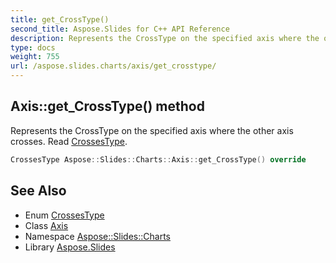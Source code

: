 ```yaml
---
title: get_CrossType()
second_title: Aspose.Slides for C++ API Reference
description: Represents the CrossType on the specified axis where the other axis crosses. Read CrossesType.
type: docs
weight: 755
url: /aspose.slides.charts/axis/get_crosstype/
---
```

## Axis::get_CrossType() method


Represents the CrossType on the specified axis where the other axis crosses. Read [CrossesType](../../crossestype/).

```cpp
CrossesType Aspose::Slides::Charts::Axis::get_CrossType() override
```

## See Also

* Enum [CrossesType](../../crossestype/)
* Class [Axis](../)
* Namespace [Aspose::Slides::Charts](../../)
* Library [Aspose.Slides](../../../)